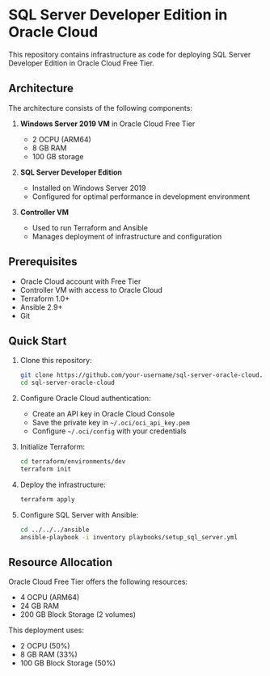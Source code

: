 # SQL Server Developer Edition in Oracle Cloud

This repository contains infrastructure as code for deploying SQL Server Developer Edition in Oracle Cloud Free Tier.

## Architecture

The architecture consists of the following components:

1. **Windows Server 2019 VM** in Oracle Cloud Free Tier
   - 2 OCPU (ARM64)
   - 8 GB RAM
   - 100 GB storage

2. **SQL Server Developer Edition**
   - Installed on Windows Server 2019
   - Configured for optimal performance in development environment

3. **Controller VM**
   - Used to run Terraform and Ansible
   - Manages deployment of infrastructure and configuration

## Prerequisites

- Oracle Cloud account with Free Tier
- Controller VM with access to Oracle Cloud
- Terraform 1.0+
- Ansible 2.9+
- Git

## Quick Start

1. Clone this repository:
   ```bash
   git clone https://github.com/your-username/sql-server-oracle-cloud.git
   cd sql-server-oracle-cloud
   ```

2. Configure Oracle Cloud authentication:
   - Create an API key in Oracle Cloud Console
   - Save the private key in `~/.oci/oci_api_key.pem`
   - Configure `~/.oci/config` with your credentials

3. Initialize Terraform:
   ```bash
   cd terraform/environments/dev
   terraform init
   ```

4. Deploy the infrastructure:
   ```bash
   terraform apply
   ```

5. Configure SQL Server with Ansible:
   ```bash
   cd ../../../ansible
   ansible-playbook -i inventory playbooks/setup_sql_server.yml
   ```

## Resource Allocation

Oracle Cloud Free Tier offers the following resources:
- 4 OCPU (ARM64)
- 24 GB RAM
- 200 GB Block Storage (2 volumes)

This deployment uses:
- 2 OCPU (50%)
- 8 GB RAM (33%)
- 100 GB Block Storage (50%)

